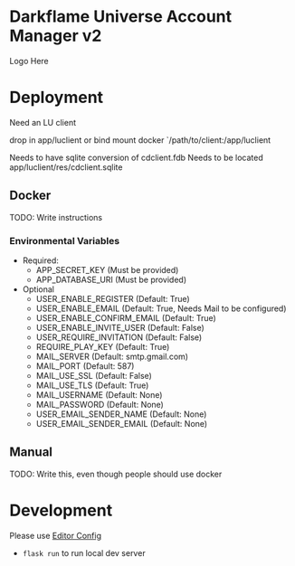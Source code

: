# Darkflame Universe Account Manager v2

Logo Here
# Deployment

Need an LU client

drop in app/luclient or bind mount docker `/path/to/client:/app/luclient

Needs to have sqlite conversion of cdclient.fdb
Needs to be located app/luclient/res/cdclient.sqlite

## Docker

TODO: Write instructions

### Environmental Variables
 * Required:
    * APP_SECRET_KEY (Must be provided)
    * APP_DATABASE_URI (Must be provided)
 * Optional
    * USER_ENABLE_REGISTER (Default: True)
    * USER_ENABLE_EMAIL (Default: True, Needs Mail to be configured)
    * USER_ENABLE_CONFIRM_EMAIL (Default: True)
    * USER_ENABLE_INVITE_USER (Default: False)
    * USER_REQUIRE_INVITATION (Default: False)
    * REQUIRE_PLAY_KEY (Default: True)
    * MAIL_SERVER (Default: smtp.gmail.com)
    * MAIL_PORT (Default: 587)
    * MAIL_USE_SSL (Default: False)
    * MAIL_USE_TLS (Default: True)
    * MAIL_USERNAME (Default: None)
    * MAIL_PASSWORD (Default: None)
    * USER_EMAIL_SENDER_NAME (Default: None)
    * USER_EMAIL_SENDER_EMAIL (Default: None)


## Manual

TODO: Write this, even though people should use docker

# Development

Please use [Editor Config](https://editorconfig.org/)

 * `flask run` to run local dev server
